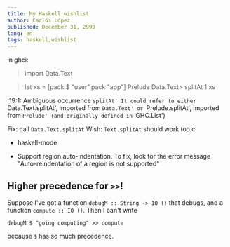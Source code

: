 ```yaml
---
title: My Haskell wishlist
author: Carlos López
published: December 31, 2999
lang: en
tags: haskell,wishlist
---
```


in ghci:

  > import Data.Text

  > let xs = [pack $ "user",pack "app"]
Prelude Data.Text> splitAt 1 xs

<interactive>:19:1:
    Ambiguous occurrence `splitAt'
    It could refer to either `Data.Text.splitAt',
                             imported from `Data.Text'
                          or `Prelude.splitAt',
                             imported from `Prelude' (and originally defined in `GHC.List')

  > 
  
  Fix: call `Data.Text.splitAt`
  Wish: `Text.splitAt` should work too.c


* haskell-mode

 - Support region auto-indentation. To fix, look for the error message "Auto-reindentation of a region is not supported"


## Higher precedence for `>>`!

Suppose I've got a function `debugM :: String -> IO ()` that debugs, and a function `compute :: IO ()`. Then I can't write

`debugM $ "going computing" >> compute`

because `$` has so much precedence.
